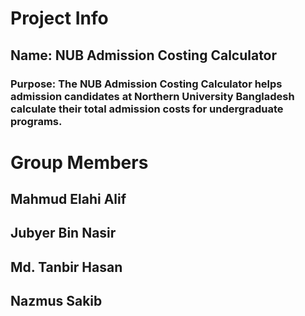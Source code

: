# Project Info

## Name: NUB Admission Costing Calculator

### Purpose: The NUB Admission Costing Calculator helps admission candidates at Northern University Bangladesh calculate their total admission costs for undergraduate programs.

# Group Members

## Mahmud Elahi Alif

## Jubyer Bin Nasir

## Md. Tanbir Hasan

## Nazmus Sakib

